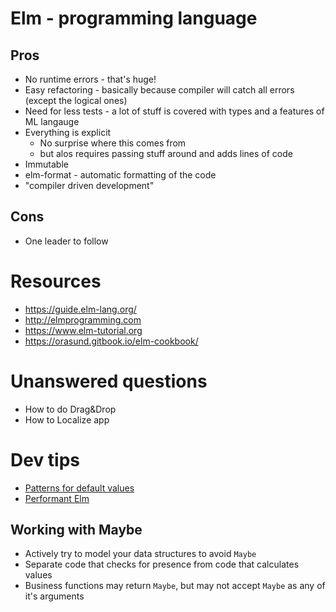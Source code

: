 # Elm - programming language

## Pros

- No runtime errors - that's huge!
- Easy refactoring - basically because compiler will catch all errors (except the logical ones)
- Need for less tests - a lot of stuff is covered with types and a features of ML langauge
- Everything is explicit
  - No surprise where this comes from
  - but alos requires passing stuff around and adds lines of code
- Immutable
- elm-format - automatic formatting of the code
- "compiler driven development"

## Cons

- One leader to follow
  
# Resources

- https://guide.elm-lang.org/
- http://elmprogramming.com
- https://www.elm-tutorial.org
- https://orasund.gitbook.io/elm-cookbook/


# Unanswered questions

- How to do Drag&Drop
- How to Localize app

# Dev tips

- [Patterns for default values](https://discourse.elm-lang.org/t/pattern-for-default-values/3933)
- [Performant Elm](https://juliu.is/performant-elm/)

## Working with Maybe

- Actively try to model your data structures to avoid `Maybe`
- Separate code that checks for presence from code that calculates values
- Business functions may return `Maybe`, but may not accept `Maybe` as any of it's arguments
